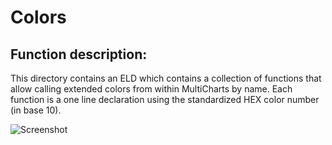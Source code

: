 # Colors #
## Function description: ##

This directory contains an ELD which contains a collection of functions that allow calling extended colors from within MultiCharts by name. Each function is a one line declaration using the standardized HEX color number (in base 10).

![Screenshot](/../master/ScreenShots/Colors_Fun.gif?raw=true "BB Squeeze")
